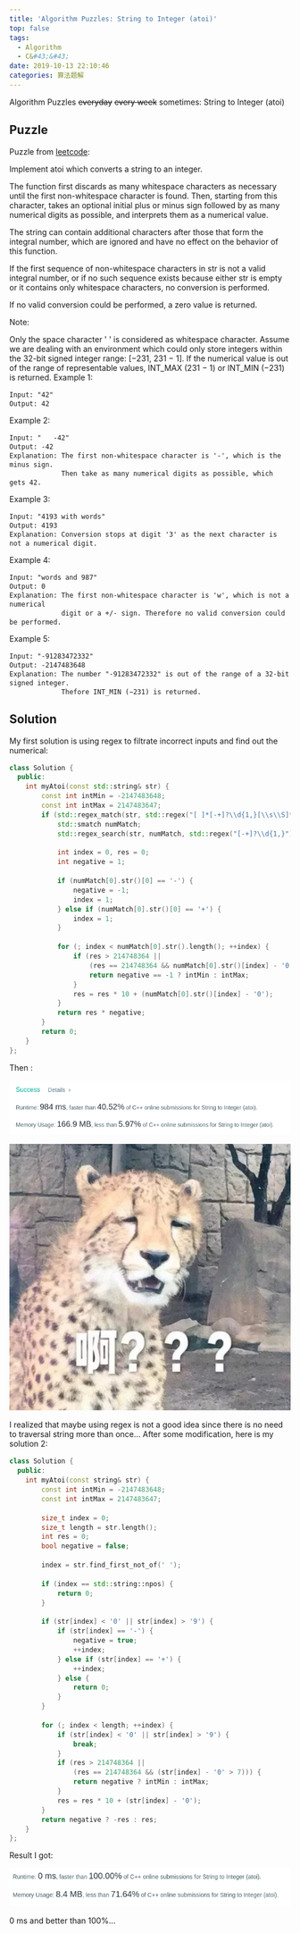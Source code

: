 ```yaml
---
title: 'Algorithm Puzzles: String to Integer (atoi)'
top: false
tags:
  - Algorithm
  - C&#43;&#43;
date: 2019-10-13 22:10:46
categories: 算法题解
---
```

Algorithm Puzzles ~~everyday~~ ~~every week~~ sometimes: String to Integer (atoi)

<!--more-->

## Puzzle

Puzzle from [leetcode](https://leetcode.com):

Implement atoi which converts a string to an integer.

The function first discards as many whitespace characters as necessary until the first non-whitespace character is found. Then, starting from this character, takes an optional initial plus or minus sign followed by as many numerical digits as possible, and interprets them as a numerical value.

The string can contain additional characters after those that form the integral number, which are ignored and have no effect on the behavior of this function.

If the first sequence of non-whitespace characters in str is not a valid integral number, or if no such sequence exists because either str is empty or it contains only whitespace characters, no conversion is performed.

If no valid conversion could be performed, a zero value is returned.

Note:

Only the space character ' ' is considered as whitespace character.
Assume we are dealing with an environment which could only store integers within the 32-bit signed integer range: [−231,  231 − 1]. If the numerical value is out of the range of representable values, INT_MAX (231 − 1) or INT_MIN (−231) is returned.
Example 1:
```
Input: "42"
Output: 42
```
Example 2:
```
Input: "   -42"
Output: -42
Explanation: The first non-whitespace character is '-', which is the minus sign.
             Then take as many numerical digits as possible, which gets 42.
```
Example 3:
```
Input: "4193 with words"
Output: 4193
Explanation: Conversion stops at digit '3' as the next character is not a numerical digit.
```
Example 4:
```
Input: "words and 987"
Output: 0
Explanation: The first non-whitespace character is 'w', which is not a numerical 
             digit or a +/- sign. Therefore no valid conversion could be performed.
```
Example 5:
```
Input: "-91283472332"
Output: -2147483648
Explanation: The number "-91283472332" is out of the range of a 32-bit signed integer.
             Thefore INT_MIN (−231) is returned.
```
## Solution

My first solution is using regex to filtrate incorrect inputs and find out the numerical:

```cpp
class Solution {
  public:
    int myAtoi(const std::string& str) {
        const int intMin = -2147483648;
        const int intMax = 2147483647;
        if (std::regex_match(str, std::regex("[ ]*[-+]?\\d{1,}[\\s\\S]*"))) {
            std::smatch numMatch;
            std::regex_search(str, numMatch, std::regex("[-+]?\\d{1,}"));

            int index = 0, res = 0;
            int negative = 1;

            if (numMatch[0].str()[0] == '-') {
                negative = -1;
                index = 1;
            } else if (numMatch[0].str()[0] == '+') {
                index = 1;
            }

            for (; index < numMatch[0].str().length(); ++index) {
                if (res > 214748364 ||
                    (res == 214748364 && numMatch[0].str()[index] - '0' > 7)) {
                    return negative == -1 ? intMin : intMax;
                }
                res = res * 10 + (numMatch[0].str()[index] - '0');
            }
            return res * negative;
        }
        return 0;
    }
};
```

Then :

![](Algorithm-Puzzles-String-to-Integer-atoi/s1.png)

![](Algorithm-Puzzles-String-to-Integer-atoi/p1.jpeg)

I realized that maybe using regex is not a good idea since there is no need to traversal string more than once... After some modification, here is my solution 2:

```cpp
class Solution {
  public:
    int myAtoi(const string& str) {
        const int intMin = -2147483648;
        const int intMax = 2147483647;

        size_t index = 0;
        size_t length = str.length();
        int res = 0;
        bool negative = false;

        index = str.find_first_not_of(' ');

        if (index == std::string::npos) {
            return 0;
        }

        if (str[index] < '0' || str[index] > '9') {
            if (str[index] == '-') {
                negative = true;
                ++index;
            } else if (str[index] == '+') {
                ++index;
            } else {
                return 0;
            }
        }

        for (; index < length; ++index) {
            if (str[index] < '0' || str[index] > '9') {
                break;
            }
            if (res > 214748364 ||
                (res == 214748364 && (str[index] - '0' > 7))) {
                return negative ? intMin : intMax;
            }
            res = res * 10 + (str[index] - '0');
        }
        return negative ? -res : res;
    }
};
```

Result I got:

![](Algorithm-Puzzles-String-to-Integer-atoi/s2.png)

0 ms and better than 100%...
